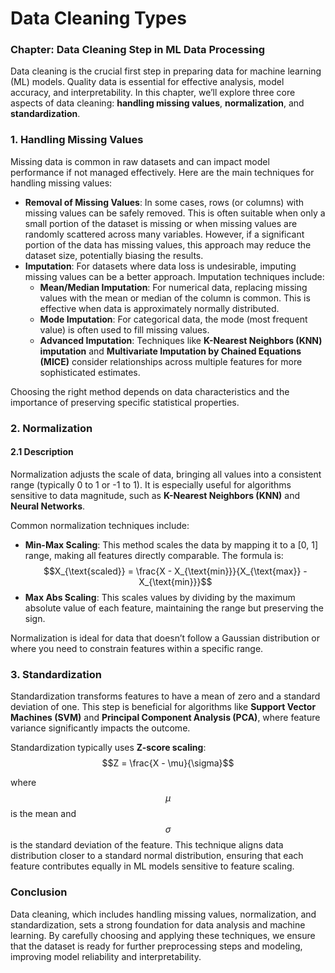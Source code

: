 # Data Cleaning Types

### Chapter: Data Cleaning Step in ML Data Processing

Data cleaning is the crucial first step in preparing data for machine learning (ML) models. Quality data is essential for effective analysis, model accuracy, and interpretability. In this chapter, we’ll explore three core aspects of data cleaning: **handling missing values**, **normalization**, and **standardization**.

### 1. Handling Missing Values

Missing data is common in raw datasets and can impact model performance if not managed effectively. Here are the main techniques for handling missing values:

* **Removal of Missing Values**: In some cases, rows (or columns) with missing values can be safely removed. This is often suitable when only a small portion of the dataset is missing or when missing values are randomly scattered across many variables. However, if a significant portion of the data has missing values, this approach may reduce the dataset size, potentially biasing the results.
* **Imputation**: For datasets where data loss is undesirable, imputing missing values can be a better approach. Imputation techniques include:
  * **Mean/Median Imputation**: For numerical data, replacing missing values with the mean or median of the column is common. This is effective when data is approximately normally distributed.
  * **Mode Imputation**: For categorical data, the mode (most frequent value) is often used to fill missing values.
  * **Advanced Imputation**: Techniques like **K-Nearest Neighbors (KNN) imputation** and **Multivariate Imputation by Chained Equations (MICE)** consider relationships across multiple features for more sophisticated estimates.

Choosing the right method depends on data characteristics and the importance of preserving specific statistical properties.

### 2. Normalization

#### 2.1 Description

Normalization adjusts the scale of data, bringing all values into a consistent range (typically 0 to 1 or -1 to 1). It is especially useful for algorithms sensitive to data magnitude, such as **K-Nearest Neighbors (KNN)** and **Neural Networks**.

Common normalization techniques include:

* **Min-Max Scaling**: This method scales the data by mapping it to a \[0, 1] range, making all features directly comparable. The formula is: $$X_{\text{scaled}} = \frac{X - X_{\text{min}}}{X_{\text{max}} - X_{\text{min}}}$$
* **Max Abs Scaling**: This scales values by dividing by the maximum absolute value of each feature, maintaining the range but preserving the sign.

Normalization is ideal for data that doesn’t follow a Gaussian distribution or where you need to constrain features within a specific range.

### 3. Standardization

Standardization transforms features to have a mean of zero and a standard deviation of one. This step is beneficial for algorithms like **Support Vector Machines (SVM)** and **Principal Component Analysis (PCA)**, where feature variance significantly impacts the outcome.

Standardization typically uses **Z-score scaling**: $$Z = \frac{X - \mu}{\sigma}$$

where $$\mu$$ is the mean and $$\sigma$$ is the standard deviation of the feature. This technique aligns data distribution closer to a standard normal distribution, ensuring that each feature contributes equally in ML models sensitive to feature scaling.

### Conclusion

Data cleaning, which includes handling missing values, normalization, and standardization, sets a strong foundation for data analysis and machine learning. By carefully choosing and applying these techniques, we ensure that the dataset is ready for further preprocessing steps and modeling, improving model reliability and interpretability.

